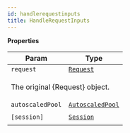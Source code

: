 ```yaml
---
id: handlerequestinputs
title: HandleRequestInputs
---
```


<a name="HandleRequestInputs"></a>

**Properties**

<table>
<thead>
<tr>
<th>Param</th><th>Type</th>
</tr>
</thead>
<tbody>
<tr>
<td><code>request</code></td><td><code><a href="request">Request</a></code></td>
</tr>
<tr>
<td colspan="3"><p>The original {Request} object.</p>
</td></tr><tr>
<td><code>autoscaledPool</code></td><td><code><a href="autoscaledpool">AutoscaledPool</a></code></td>
</tr>
<tr>
<td colspan="3"></td></tr><tr>
<td><code>[session]</code></td><td><code><a href="session">Session</a></code></td>
</tr>
<tr>
<td colspan="3"></td></tr></tbody>
</table>
